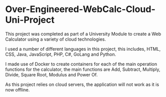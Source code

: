 # Over-Engineered-WebCalc-Cloud-Uni-Project
    
This project was completed as part of a University Module to create a Web Calculator using a variety of cloud technologies.  
    
I used a number of different languages in this project, this includes, HTML, CSS, Java, JavaScript, PHP, C#, GoLang and Python.
    
I made use of Docker to create containers for each of the main operation functions for the calculator, the main functions are Add, Subtract, Multiply, Divide, Square Root, Modulus and Power Of. 


As this project relies on cloud servers, the application will not work as it is now offline. 

